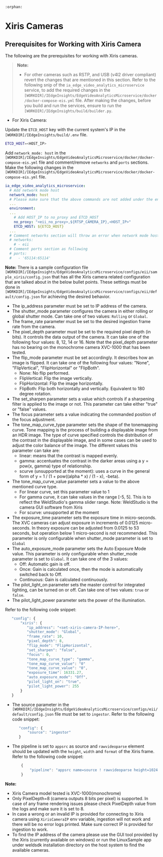 ```{eval-rst}
:orphan:
```
# Xiris Cameras

## Prerequisites for Working with Xiris Camera

The following are the prerequisites for working with Xiris cameras.

> **Note:**
>
> - For other cameras such as RSTP, and USB (v4l2 driver compliant) revert the changes that are mentioned in this section. Refer to the following snip of the `ia_edge_video_analytics_microservice` service, to add the required changes in the `[WORKDIR]/IEdgeInsights/EdgeVideoAnalyticsMicroservice/docker/docker-compose-eis.yml` file. After making the changes, before you build and run the services, ensure to run the `[WORKDIR]/IEdgeInsights/build/builder.py`.

- For Xiris Camera:

Update the `ETCD_HOST` key with the current system's IP in the `[WORKDIR]/IEdgeInsights/build/.env` file.

```sh
ETCD_HOST=<HOST_IP>
```

Add `network_mode: host` in the `[WORKDIR]/IEdgeInsights/EdgeVideoAnalyticsMicroservice/docker/docker-compose-eis.yml` file and comment/remove `networks` and `ports` sections.
Make the following changes in the `[WORKDIR]/IEdgeInsights/EdgeVideoAnalyticsMicroservice/docker/docker-compose-eis.yml` file.

```yaml
ia_edge_video_analytics_microservice:
  # Add network mode host
  network_mode: host
  # Please make sure that the above commands are not added under the environment section and also take care about the indentations in the compose file.
  ...
  environment:
  ...
    # Add HOST_IP to no_proxy and ETCD_HOST
    no_proxy: "<eii_no_proxy>,${RTSP_CAMERA_IP},<HOST_IP>"
    ETCD_HOST: ${ETCD_HOST}
  ...
  # Comment networks section will throw an error when network mode host is used.
  # networks:
    # - eii
  # Comment ports section as following
  # ports:
  #   - '65114:65114'
```

**Note:** There is a sample configuration file `[WORKDIR]/IEdgeInsights/EdgeVideoAnalyticsMicroservice/configs/eii/sample_xiris/config.json` that has all the Xiris camera related configuration that are talked about in the below bullet points. These settings must be done in `[WORKDIR]/IEdgeInsights/EdgeVideoAnalyticsMicroservice/configs/eii/default/config.json` for achieving the desired behavior.

- The ip_address parameter must be set to IP address of the camera.
- The shutter_mode parameter configures the camera in either rolling or global shutter mode. Can take one of two values: `Rolling` or `Global`.
- The frame_rate parameter must be set to the desired ingestion frame rate from the camera.
- The pixel_depth parameter must be set to the required pixel depth (in bits). It controls the data output of the camera. It can take one of the following four values: 8, 12, 14 or 16. Note that the pixel_depth parameter has no bearing on the monochrome camera XVC-1000 that has been tested.
- The flip_mode parameter must be set accordingly. It describes how an image is flipped. It can take one of the following four values: "None", "FlipVertical", "FlipHorizontal" or "FlipBoth".
  - None: No flip performed.
  - FlipVertical: Flip the image vertically.
  - FlipHorizontal: Flip the image horizontally.
  - FlipBoth: Flip both horizontally and vertically. Equivalent to 180 degree rotation.
- The set_sharpen parameter sets a value which controls if a sharpening filter is applied to the image or not. This parameter can take either "true" or "false" values.
- The focus parameter sets a value indicating the commanded position of the focus adjustment.
- The tone_map_curve_type parameter sets the shape of the tonemapping curve. Tone mapping is the process of building a displayable image from an HDR image. The type of curve specified controls the distribution of the contrast in the displayable image, and in some cases can be used to adjust the color balance of the image. The different values this parameter can take are:
  - linear: means that the contrast is mapped evenly.
  - gamma: accentuates the contrast in the darker areas using a y = pow(x, gamma) type of relationship.
  - scurve (unsupported at the moment): uses a curve in the general form of y = 1 / (1 + pow((alpha * x) / (1 - x), -beta).
- The tone_map_curve_value parameter sets a value to the above mentioned curve type.
  - For linear curve, set this parameter value to 1
  - For gamma curve, it can take values in the range [-5, 5]. This is to reflect the WeldStudio's gamma slider range. Note: WeldStudio is the camera GUI software from Xiris
  - For scurve: unsupported at the moment
- The exposure_time parameter sets the exposure time in micro-seconds. The XVC cameras can adjust exposure in increments of 0.0125 micro-seconds. In theory exposure can be adjusted from 0.0125 to 53 seconds, but operation below 1 micro-second is not recommended. This parameter is only configurable when shutter_mode parameter is set to `Global`
- The auto_exposure_mode parameter sets the Auto Exposure Mode value. This parameter is only configurable when shutter_mode parameter is set to `Global`. It can take one of the 3 values:
  - Off: Automatic gain is off.
  - Once: Gain is calculated once, then the mode is automatically switched back to Off.
  - Continuous: Gain is calculated continuously.
- The pilot_light_on parameter sets the master control for integrated lighting, can be turned on or off. Can take one of two values: `true` or `false`.
- The pilot_light_power parameter sets the power of the illumination.

Refer to the following code snippet:

  ```javascript
     "config": {
         "xiris": {
            "ip_address": "<set-xiris-camera-IP-here>",
            "shutter_mode": "Global",
            "frame_rate": 10,
            "pixel_depth": 8,
            "flip_mode": "FlipHorizontal",
            "set_sharpen": "false",
            "focus": 0,
            "tone_map_curve_type": "gamma",
            "tone_map_curve_value": "0"
            "tone_map_curve_value": "0",
            "exposure_time": 16331.27,
            "auto_exposure_mode": "Off",
            "pilot_light_on": "true",
            "pilot_light_power": 255
         }
     }
  ```

- The source parameter in the `[WORKDIR]/IEdgeInsights/EdgeVideoAnalyticsMicroservice/configs/eii/default/config.json` file must be set to `ingestor`. Refer to the following code snippet:

  ```javascript
     "config": {
         "source": "ingestor"
     }
  ```

- The pipeline is set to `appsrc` as source and `rawvideoparse` element should be updated with the `height`, `width` and `format` of the Xiris frame. Refer to the following code snippet:

  ```javascript
      {
          "pipeline": "appsrc name=source ! rawvideoparse height=1024 width=1280 format=gray8 ! videoconvert ! video/x-raw,format=BGR ! appsink name=destination"
      }
  ```

**Note:**

- Xiris Camera model tested is XVC-1000(monochrome)
- Only PixelDepth=8 (camera outputs 8 bits per pixel) is supported. In case of any frame rendering issues please check PixelDepth value from the logs and make sure it is set to 8.
- In case a wrong or an invalid IP is provided for connecting to Xiris camera using `XirisCameraIP` env variable, ingestion will not work and there will be no error logs printed. Make sure correct IP is provided for ingestion to work.
- To find the IP address of the camera please use the GUI tool provided by the Xiris (currently available on windows) or run the LinuxSample app under weldsdk installation directory on the host system to find the available cameras.
